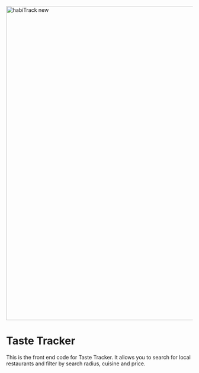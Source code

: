 <img width="850" alt="habiTrack new" src="https://github.com/user-attachments/assets/28bac58a-530e-4432-bf01-f75c6d4c2cc4">



# Taste Tracker


This is the front end code for Taste Tracker. It allows you to search for local restaurants and filter by search radius, cuisine and price.



